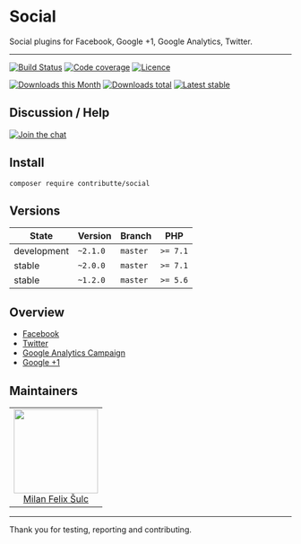 # Social

Social plugins for Facebook, Google +1, Google Analytics, Twitter.

-----

[![Build Status](https://img.shields.io/travis/contributte/social.svg?style=flat-square)](https://travis-ci.org/contributte/social)
[![Code coverage](https://img.shields.io/coveralls/contributte/social.svg?style=flat-square)](https://coveralls.io/r/contributte/social)
[![Licence](https://img.shields.io/packagist/l/contributte/social.svg?style=flat-square)](https://packagist.org/packages/contributte/social)

[![Downloads this Month](https://img.shields.io/packagist/dm/contributte/social.svg?style=flat-square)](https://packagist.org/packages/contributte/social)
[![Downloads total](https://img.shields.io/packagist/dt/contributte/social.svg?style=flat-square)](https://packagist.org/packages/contributte/social)
[![Latest stable](https://img.shields.io/packagist/v/contributte/social.svg?style=flat-square)](https://packagist.org/packages/contributte/social)

## Discussion / Help

[![Join the chat](https://img.shields.io/gitter/room/contributte/contributte.svg?style=flat-square)](http://bit.ly/ctteg)

## Install

```
composer require contributte/social
```

## Versions

| State       | Version   | Branch   | PHP      |
|-------------|-----------|----------|----------|
| development | `~2.1.0`  | `master` | `>= 7.1` |
| stable      | `~2.0.0`  | `master` | `>= 7.1` |
| stable      | `~1.2.0`  | `master` | `>= 5.6` |


## Overview

- [Facebook](https://github.com/contributte/social/tree/master/docs/Facebook.md)
- [Twitter](https://github.com/contributte/social/tree/master/docs/Twitter.md)
- [Google Analytics Campaign](https://github.com/contributte/social/tree/master/docs/GoogleAnalytics.md)
- [Google +1](https://github.com/contributte/social/tree/master/docs/Google+1.md)

## Maintainers

<table>
  <tbody>
    <tr>
      <td align="center">
        <a href="https://github.com/f3l1x">
            <img width="150" height="150" src="https://avatars2.githubusercontent.com/u/538058?v=3&s=150">
        </a>
        </br>
        <a href="https://github.com/f3l1x">Milan Felix Šulc</a>
      </td>
    </tr>
  </tbody>
</table>

-----

Thank you for testing, reporting and contributing.
